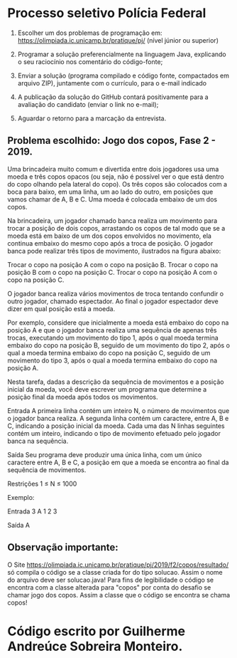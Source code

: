 # Processo seletivo Polícia Federal

1) Escolher um dos problemas de programação em:  https://olimpiada.ic.unicamp.br/pratique/pj/ (nível júnior ou superior)

2) Programar a solução preferencialmente na linguagem Java, explicando o seu raciocínio nos comentário do código-fonte;

3) Enviar a solução (programa compilado e código fonte, compactados em arquivo ZIP), juntamente com o currículo, para o e-mail indicado

4) A publicação da solução do GitHub contará positivamente para a avaliação do candidato (enviar o link no e-mail);

5) Aguardar o retorno para a marcação da entrevista.

## Problema escolhido: Jogo dos copos, Fase 2 - 2019.

Uma brincadeira muito comum e divertida entre dois jogadores usa uma moeda e três copos opacos (ou seja, não é possível ver o que está dentro do copo olhando pela lateral do copo). Os três copos são colocados com a boca para baixo, em uma linha, um ao lado do outro, em posições que vamos chamar de A, B e C. Uma moeda é colocada embaixo de um dos copos.

Na brincadeira, um jogador chamado banca realiza um movimento para trocar a posição de dois copos, arrastando os copos de tal modo que se a moeda está em baixo de um dos copos envolvidos no movimento, ela continua embaixo do mesmo copo após a troca de posição. O jogador banca pode realizar três tipos de movimento, ilustrados na figura abaixo:

Trocar o copo na posição A com o copo na posição B.
Trocar o copo na posição B com o copo na posição C.
Trocar o copo na posição A com o copo na posição C.

O jogador banca realiza vários movimentos de troca tentando confundir o outro jogador, chamado espectador. Ao final o jogador espectador deve dizer em qual posição está a moeda.

Por exemplo, considere que inicialmente a moeda está embaixo do copo na posição A e que o jogador banca realiza uma sequência de apenas três trocas, executando um movimento do tipo 1, após o qual moeda termina embaixo do copo na posição B, seguido de um movimento do tipo 2, após o qual a moeda termina embaixo do copo na posição C, seguido de um movimento do tipo 3, após o qual a moeda termina embaixo do copo na posição A.

Nesta tarefa, dadas a descrição da sequência de movimentos e a posição inicial da moeda, você deve escrever um programa que determine a posição final da moeda após todos os movimentos.

Entrada
A primeira linha contém um inteiro N, o número de movimentos que o jogador banca realiza. A segunda linha contém um caractere, entre A, B e C, indicando a posição inicial da moeda. Cada uma das N linhas seguintes contém um inteiro, indicando o tipo de movimento efetuado pelo jogador banca na sequência.

Saída
Seu programa deve produzir uma única linha, com um único caractere entre A, B e C, a posição em que a moeda se encontra ao final da sequência de movimentos.

Restrições
1 ≤ N ≤ 1000

Exemplo:

Entrada
3
A
1
2
3

Saída
A

## Observação importante:

O Site https://olimpiada.ic.unicamp.br/pratique/pj/2019/f2/copos/resultado/ só compila o código se a classe criada for do tipo solucao. Assim o nome do arquivo deve ser solucao.java!
Para fins de legibilidade o código se encontra com a classe alterada para "copos" por conta do desafio se chamar jogo dos copos. Assim a classe que o código se encontra se chama copos!

# Código escrito por Guilherme Andreúce Sobreira Monteiro.  
